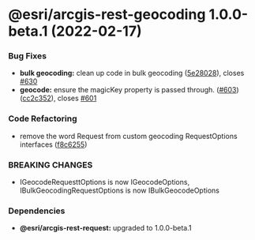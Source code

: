 # @esri/arcgis-rest-geocoding 1.0.0-beta.1 (2022-02-17)


### Bug Fixes

* **bulk geocoding:** clean up code in bulk geocoding ([5e28028](https://github.com/Esri/arcgis-rest-js/commit/5e28028ff998422ce300afa4bf6fb0284b7cc5a8)), closes [#630](https://github.com/Esri/arcgis-rest-js/issues/630)
* **geocode:** ensure the magicKey property is passed through. ([#603](https://github.com/Esri/arcgis-rest-js/issues/603)) ([cc2c352](https://github.com/Esri/arcgis-rest-js/commit/cc2c352accd8b0090177f3b45fec68d95431b96e)), closes [#601](https://github.com/Esri/arcgis-rest-js/issues/601)


### Code Refactoring

* remove the word Request from custom geocoding RequestOptions interfaces ([f8c6255](https://github.com/Esri/arcgis-rest-js/commit/f8c6255ea471a1861cbbacdf03b1beb584148a8f))


### BREAKING CHANGES

* IGeocodeRequesttOptions is now IGeocodeOptions, IBulkGeocodingRequestOptions is now
IBulkGeocodeOptions





### Dependencies

* **@esri/arcgis-rest-request:** upgraded to 1.0.0-beta.1
